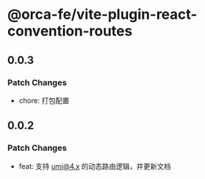 # @orca-fe/vite-plugin-react-convention-routes

## 0.0.3

### Patch Changes

- chore: 打包配置

## 0.0.2

### Patch Changes

- feat: 支持 umi@4.x 的动态路由逻辑，并更新文档
